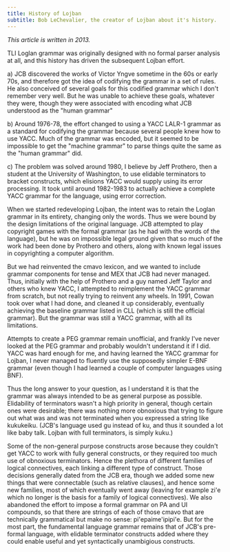 ```yaml
---
title: History of Lojban
subtitle: Bob LeChevalier, the creator of Lojban about it's history.
---
```


*This article is written in 2013.*

TLI Loglan grammar was originally designed with no formal parser analysis at all, and this history has driven the subsequent Lojban effort.


a) JCB discovered the works of Victor Yngve sometime in the 60s or early 70s, and therefore got the idea of codifying the grammar in a set of rules. He also conceived of several goals for this codified grammar which I don't remember very well. But he was unable to achieve these goals, whatever they were, though they were associated with encoding what JCB understood as the "human grammar"

b) Around 1976-78, the effort changed to using a YACC LALR-1 grammar as a standard for codifying the grammar because several people knew how to use YACC. Much of the grammar was encoded, but it seemed to be impossible to get the "machine grammar" to parse things quite the same as the "human grammar" did.

c) The problem was solved around 1980, I believe by Jeff Prothero, then a student at the University of Washington, to use elidable terminators to bracket constructs, which elisions YACC would supply using its error processing. It took until around 1982-1983 to actually achieve a complete YACC grammar for the language, using error correction.


When we started redeveloping Lojban, the intent was to retain the Loglan grammar in its entirety, changing only the words. Thus we were bound by the design limitations of the original language. JCB attempted to play copyright games with the formal grammar (as he had with the words of the language), but he was on impossible legal ground given that so much of the work had been done by Prothero and others, along with known legal issues in copyrighting a computer algorithm.


But we had reinvented the cmavo lexicon, and we wanted to include grammar components for tense and MEX that JCB had never managed. Thus, initially with the help of Prothero and a guy named Jeff Taylor and others who knew YACC, I attempted to reimplement the YACC grammar from scratch, but not really trying to reinvent any wheels. In 1991, Cowan took over what I had done, and cleaned it up considerably, eventually achieving the baseline grammar listed in CLL (which is still the official grammar). But the grammar was still a YACC grammar, with all its limitations.


Attempts to create a PEG grammar remain unofficial, and frankly I've never looked at the PEG grammar and probably wouldn't understand it if I did. YACC was hard enough for me, and having learned the YACC grammar for Lojban, I never managed to fluently use the supposedly simpler E-BNF grammar (even though I had learned a couple of computer languages using BNF).


Thus the long answer to your question, as I understand it is that the grammar was always intended to be as general purpose as possible. Elidability of terminators wasn't a high priority in general, though certain ones were desirable; there was nothing more obnoxious that trying to figure out what was and was not terminated when you expressed a string like kukukeiku. (JCB's language used gu instead of ku, and thus it sounded a lot like baby talk. Lojban with full terminators, is simply kuku.)


Some of the non-general purpose constructs arose because they couldn't get YACC to work with fully general constructs, or they required too much use of obnoxious terminators. Hence the plethora of different families of logical connectives, each linking a different type of construct. Those decisions generally dated from the JCB era, though we added some new things that were connectable (such as relative clauses), and hence some new families, most of which eventually went away (leaving for example zi'e which no longer is the basis for a family of logical connectives). We also abandoned the effort to impose a formal grammar on PA and UI compounds, so that there are strings of each of those cmavo that are technically grammatical but make no sense: pi'epaime'ipipi'e. But for the most part, the fundamental language grammar remains that of JCB's pre-formal language, with elidable terminator constructs added where they could enable useful and yet syntactically unambigious constructs.